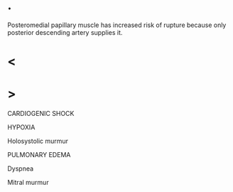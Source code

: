 # .

Posteromedial papillary muscle has increased risk of rupture because only posterior descending artery supplies it.

# <

# >

CARDIOGENIC SHOCK

HYPOXIA

Holosystolic murmur

PULMONARY EDEMA

Dyspnea

Mitral murmur
